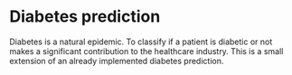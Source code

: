 # Diabetes prediction

Diabetes is a natural epidemic. To classify if a patient is diabetic or not makes a significant contribution to the healthcare industry.
This is a small extension of an already implemented diabetes prediction.
